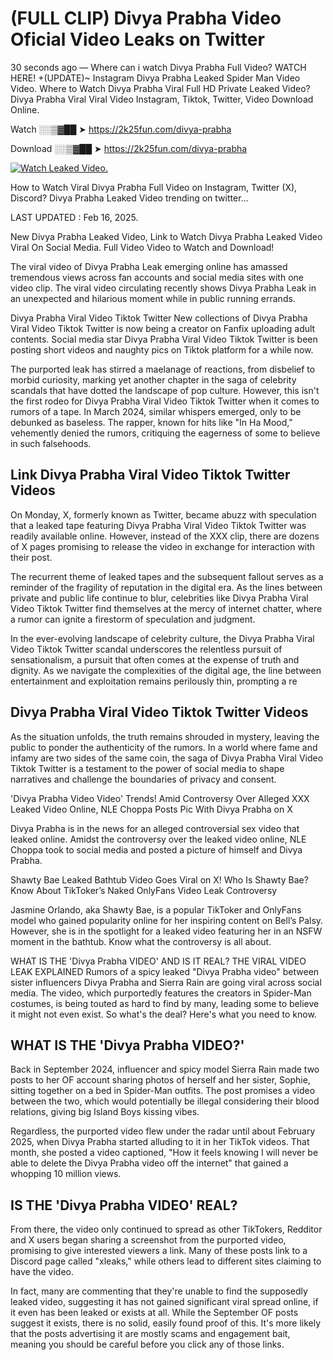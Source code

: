# (FULL CLIP) Divya Prabha Video Oficial Video Leaks on Twitter

30 seconds ago — Where can i watch Divya Prabha Full Video? WATCH HERE! +(UPDATE)~ Instagram Divya Prabha Leaked Spider Man Video Video. Where to Watch Divya Prabha Viral Full HD Private Leaked Video? Divya Prabha Viral Viral Video Instagram, Tiktok, Twitter, Video Download Online.

Watch ░░▒▓██ ➤ https://2k25fun.com/divya-prabha

Download ░░▒▓██ ➤ https://2k25fun.com/divya-prabha

[![Watch Leaked Video.](https://miro.medium.com/v2/resize:fit:828/format:webp/1*cilzJN44JGOrTw9NJCrNHA.gif "Watch Leaked Video")](https://2k25fun.com/divya-prabha)

How to Watch Viral Divya Prabha Full Video on Instagram, Twitter (X), Discord? Divya Prabha Leaked Video trending on twitter...

LAST UPDATED : Feb 16, 2025.

New Divya Prabha Leaked Video, Link to Watch Divya Prabha Leaked Video Viral On Social Media. Full Video Video to Watch and Download!

The viral video of Divya Prabha Leak emerging online has amassed tremendous views across fan accounts and social media sites with one video clip. The viral video circulating recently shows Divya Prabha Leak in an unexpected and hilarious moment while in public running errands.

Divya Prabha Viral Video Tiktok Twitter New collections of Divya Prabha Viral Video Tiktok Twitter is now being a creator on Fanfix uploading adult contents. Social media star Divya Prabha Viral Video Tiktok Twitter is been posting short videos and naughty pics on Tiktok platform for a while now.

The purported leak has stirred a maelanage of reactions, from disbelief to morbid curiosity, marking yet another chapter in the saga of celebrity scandals that have dotted the landscape of pop culture. However, this isn't the first rodeo for Divya Prabha Viral Video Tiktok Twitter when it comes to rumors of a tape. In March 2024, similar whispers emerged, only to be debunked as baseless. The rapper, known for hits like "In Ha Mood," vehemently denied the rumors, critiquing the eagerness of some to believe in such falsehoods.

## Link Divya Prabha Viral Video Tiktok Twitter Videos

On Monday, X, formerly known as Twitter, became abuzz with speculation that a leaked tape featuring Divya Prabha Viral Video Tiktok Twitter was readily available online. However, instead of the XXX clip, there are dozens of X pages promising to release the video in exchange for interaction with their post.

The recurrent theme of leaked tapes and the subsequent fallout serves as a reminder of the fragility of reputation in the digital era. As the lines between private and public life continue to blur, celebrities like Divya Prabha Viral Video Tiktok Twitter find themselves at the mercy of internet chatter, where a rumor can ignite a firestorm of speculation and judgment.

In the ever-evolving landscape of celebrity culture, the Divya Prabha Viral Video Tiktok Twitter scandal underscores the relentless pursuit of sensationalism, a pursuit that often comes at the expense of truth and dignity. As we navigate the complexities of the digital age, the line between entertainment and exploitation remains perilously thin, prompting a re

##  Divya Prabha Viral Video Tiktok Twitter Videos

As the situation unfolds, the truth remains shrouded in mystery, leaving the public to ponder the authenticity of the rumors. In a world where fame and infamy are two sides of the same coin, the saga of Divya Prabha Viral Video Tiktok Twitter is a testament to the power of social media to shape narratives and challenge the boundaries of privacy and consent.

'Divya Prabha Video Video' Trends! Amid Controversy Over Alleged XXX Leaked Video Online, NLE Choppa Posts Pic With Divya Prabha on X

Divya Prabha is in the news for an alleged controversial sex video that leaked online. Amidst the controversy over the leaked video online, NLE Choppa took to social media and posted a picture of himself and Divya Prabha.

Shawty Bae Leaked Bathtub Video Goes Viral on X! Who Is Shawty Bae? Know About TikToker’s Naked OnlyFans Video Leak Controversy

Jasmine Orlando, aka Shawty Bae, is a popular TikToker and OnlyFans model who gained popularity online for her inspiring content on Bell’s Palsy. However, she is in the spotlight for a leaked video featuring her in an NSFW moment in the bathtub. Know what the controversy is all about.

WHAT IS THE 'Divya Prabha VIDEO' AND IS IT REAL? THE VIRAL VIDEO LEAK EXPLAINED Rumors of a spicy leaked "Divya Prabha video" between sister influencers Divya Prabha and Sierra Rain are going viral across social media. The video, which purportedly features the creators in Spider-Man costumes, is being touted as hard to find by many, leading some to believe it might not even exist. So what's the deal? Here's what you need to know.

## WHAT IS THE 'Divya Prabha VIDEO?'

Back in September 2024, influencer and spicy model Sierra Rain made two posts to her OF account sharing photos of herself and her sister, Sophie, sitting together on a bed in Spider-Man outfits. The post promises a video between the two, which would potentially be illegal considering their blood relations, giving big Island Boys kissing vibes.

Regardless, the purported video flew under the radar until about February 2025, when Divya Prabha started alluding to it in her TikTok videos. That month, she posted a video captioned, "How it feels knowing I will never be able to delete the Divya Prabha video off the internet" that gained a whopping 10 million views.

## IS THE 'Divya Prabha VIDEO' REAL?

From there, the video only continued to spread as other TikTokers, Redditor and X users began sharing a screenshot from the purported video, promising to give interested viewers a link. Many of these posts link to a Discord page called "xleaks," while others lead to different sites claiming to have the video.

In fact, many are commenting that they're unable to find the supposedly leaked video, suggesting it has not gained significant viral spread online, if it even has been leaked or exists at all. While the September OF posts suggest it exists, there is no solid, easily found proof of this. It's more likely that the posts advertising it are mostly scams and engagement bait, meaning you should be careful before you click any of those links.
